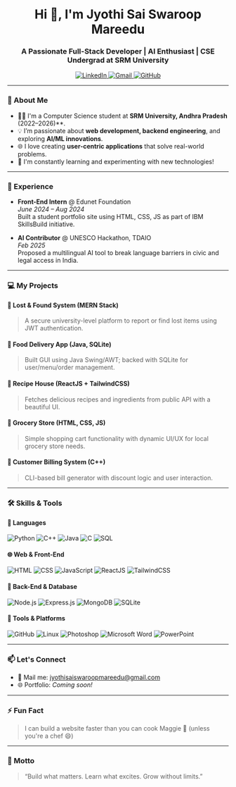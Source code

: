<h1 align="center">Hi 👋, I'm Jyothi Sai Swaroop Mareedu</h1>
<h3 align="center">A Passionate Full-Stack Developer | AI Enthusiast | CSE Undergrad at SRM University</h3>

<p align="center">
  <a href="https://www.linkedin.com/in/jyothi-sai-swaroop-mareedu/" target="_blank">
    <img src="https://img.shields.io/badge/LinkedIn-blue?style=flat-square&logo=linkedin" alt="LinkedIn"/>
  </a>
  <a href="mailto:jyothisaiswaroopmareedu@gmail.com">
    <img src="https://img.shields.io/badge/Gmail-red?style=flat-square&logo=gmail&logoColor=white" alt="Gmail"/>
  </a>
  <a href="https://github.com/mjsswaroop">
    <img src="https://img.shields.io/badge/GitHub-100000?style=flat-square&logo=github&logoColor=white" alt="GitHub"/>
  </a>
</p>

---

### 🚀 About Me
- 🧑‍🎓 I'm a Computer Science student at **SRM University, Andhra Pradesh** (2022–2026)**.
- 💡 I’m passionate about **web development, backend engineering**, and exploring **AI/ML innovations**.
- 🌐 I love creating **user-centric applications** that solve real-world problems.
- 🧠 I'm constantly learning and experimenting with new technologies!

---

### 💼 Experience

- **Front-End Intern** @ Edunet Foundation  
  *June 2024 – Aug 2024*  
  Built a student portfolio site using HTML, CSS, JS as part of IBM SkillsBuild initiative.

- **AI Contributor** @ UNESCO Hackathon, TDAIO  
  *Feb 2025*  
  Proposed a multilingual AI tool to break language barriers in civic and legal access in India.

---

### 💻 My Projects

#### 🔹 Lost & Found System (MERN Stack)
> A secure university-level platform to report or find lost items using JWT authentication.

#### 🔹 Food Delivery App (Java, SQLite)
> Built GUI using Java Swing/AWT; backed with SQLite for user/menu/order management.

#### 🔹 Recipe House (ReactJS + TailwindCSS)
> Fetches delicious recipes and ingredients from public API with a beautiful UI.

#### 🔹 Grocery Store (HTML, CSS, JS)
> Simple shopping cart functionality with dynamic UI/UX for local grocery store needs.

#### 🔹 Customer Billing System (C++)
> CLI-based bill generator with discount logic and user interaction.

---

### 🛠️ Skills & Tools

#### 🚩 Languages
![Python](https://img.shields.io/badge/Python-3776AB?style=for-the-badge&logo=python&logoColor=white)
![C++](https://img.shields.io/badge/C++-00599C?style=for-the-badge&logo=c%2B%2B&logoColor=white)
![Java](https://img.shields.io/badge/Java-ED8B00?style=for-the-badge&logo=openjdk&logoColor=white)
![C](https://img.shields.io/badge/C-276DC3?style=for-the-badge&logo=c&logoColor=white)
![SQL](https://img.shields.io/badge/SQL-4479A1?style=for-the-badge&logo=postgresql&logoColor=white)

#### 🌐 Web & Front-End
![HTML](https://img.shields.io/badge/HTML5-E34F26?style=for-the-badge&logo=html5&logoColor=white)
![CSS](https://img.shields.io/badge/CSS3-1572B6?style=for-the-badge&logo=css3&logoColor=white)
![JavaScript](https://img.shields.io/badge/JavaScript-F7DF1E?style=for-the-badge&logo=javascript&logoColor=black)
![ReactJS](https://img.shields.io/badge/React-20232A?style=for-the-badge&logo=react&logoColor=61DAFB)
![TailwindCSS](https://img.shields.io/badge/Tailwind_CSS-38B2AC?style=for-the-badge&logo=tailwind-css&logoColor=white)

#### 🧱 Back-End & Database
![Node.js](https://img.shields.io/badge/Node.js-339933?style=for-the-badge&logo=node.js&logoColor=white)
![Express.js](https://img.shields.io/badge/Express.js-000000?style=for-the-badge&logo=express&logoColor=white)
![MongoDB](https://img.shields.io/badge/MongoDB-4EA94B?style=for-the-badge&logo=mongodb&logoColor=white)
![SQLite](https://img.shields.io/badge/SQLite-07405E?style=for-the-badge&logo=sqlite&logoColor=white)

#### 🔧 Tools & Platforms
![GitHub](https://img.shields.io/badge/GitHub-181717?style=for-the-badge&logo=github)
![Linux](https://img.shields.io/badge/Linux-FCC624?style=for-the-badge&logo=linux&logoColor=black)
![Photoshop](https://img.shields.io/badge/Photoshop-31A8FF?style=for-the-badge&logo=adobe-photoshop&logoColor=white)
![Microsoft Word](https://img.shields.io/badge/MS_Word-2B579A?style=for-the-badge&logo=microsoft-word&logoColor=white)
![PowerPoint](https://img.shields.io/badge/MS_PowerPoint-B7472A?style=for-the-badge&logo=microsoft-powerpoint&logoColor=white)

---



### 📫 Let's Connect
- 💌 Mail me: [jyothisaiswaroopmareedu@gmail.com](mailto:jyothisaiswaroopmareedu@gmail.com)
- 🌐 Portfolio: *Coming soon!*

---

### ⚡ Fun Fact
> I can build a website faster than you can cook Maggie 🍜 (unless you're a chef 😄)

---

### 🧭 Motto
> “Build what matters. Learn what excites. Grow without limits.”
